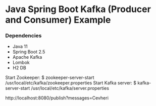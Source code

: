 # Java Spring Boot Kafka (Producer and Consumer) Example


### Dependencies
* Java 11
* Spring Boot 2.5
* Apache Kafka
* Lombok
* H2 DB



Start Zookeeper:
$ zookeeper-server-start /usr/local/etc/kafka/zookeeper.properties
Start Kafka server:
$ kafka-server-start /usr/local/etc/kafka/server.properties


http://localhost:8080/publish?messages=Cevheri